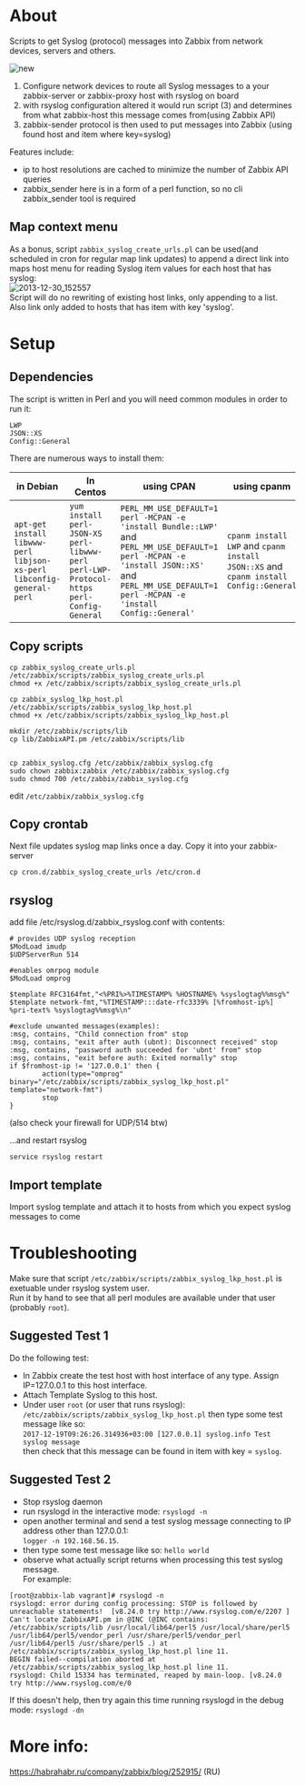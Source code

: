 # About
Scripts to get Syslog (protocol) messages into Zabbix from network devices, servers and others.  


![new](https://cloud.githubusercontent.com/assets/14870891/19680057/da8dcf52-9aac-11e6-915a-cf136577dae3.png)  
1. Configure network devices to route all Syslog messages to a your zabbix-server or zabbix-proxy host with rsyslog on board    
2. with rsyslog configuration altered it would run script (3) and determines from what zabbix-host this message comes from(using Zabbix API)    
4. zabbix-sender protocol is then used to put messages into Zabbix (using found host and item where key=syslog)  


Features include:  
- ip to host resolutions are cached to minimize the number of Zabbix API queries  
- zabbix_sender here is in a form of a perl function, so no cli zabbix_sender tool is required      

## Map context menu  
As a bonus, script `zabbix_syslog_create_urls.pl` can be used(and scheduled in cron for regular map link updates) to append a direct link into maps host menu for reading Syslog item values for each host that has syslog:  
![2013-12-30_152557](https://cloud.githubusercontent.com/assets/14870891/19680048/d248b76c-9aac-11e6-8a95-accd34794563.png)  
Script will do no rewriting of existing host links, only appending to a list. Also link only added to hosts that has item with key 'syslog'.  

# Setup  
## Dependencies  

The script is written in Perl and you will need common modules in order to run it:  
```
LWP
JSON::XS
Config::General
```
There are numerous ways to install them:  

| in Debian  | In Centos | using CPAN | using cpanm|  
|------------|-----------|------------|------------|  
|  `apt-get install libwww-perl libjson-xs-perl libconfig-general-perl` | `yum install perl-JSON-XS perl-libwww-perl perl-LWP-Protocol-https perl-Config-General` | `PERL_MM_USE_DEFAULT=1 perl -MCPAN -e 'install Bundle::LWP'` and  `PERL_MM_USE_DEFAULT=1 perl -MCPAN -e 'install JSON::XS'` and `PERL_MM_USE_DEFAULT=1 perl -MCPAN -e 'install Config::General'` | `cpanm install LWP` and `cpanm install JSON::XS` and `cpanm install Config::General`|  

## Copy scripts  
```
cp zabbix_syslog_create_urls.pl /etc/zabbix/scripts/zabbix_syslog_create_urls.pl
chmod +x /etc/zabbix/scripts/zabbix_syslog_create_urls.pl

cp zabbix_syslog_lkp_host.pl /etc/zabbix/scripts/zabbix_syslog_lkp_host.pl
chmod +x /etc/zabbix/scripts/zabbix_syslog_lkp_host.pl

mkdir /etc/zabbix/scripts/lib
cp lib/ZabbixAPI.pm /etc/zabbix/scripts/lib


cp zabbix_syslog.cfg /etc/zabbix/zabbix_syslog.cfg
sudo chown zabbix:zabbix /etc/zabbix/zabbix_syslog.cfg
sudo chmod 700 /etc/zabbix/zabbix_syslog.cfg
```
edit `/etc/zabbix/zabbix_syslog.cfg`  

## Copy crontab
Next file updates syslog map links once a day. Copy it into your zabbix-server  
```
cp cron.d/zabbix_syslog_create_urls /etc/cron.d
```

## rsyslog
add file /etc/rsyslog.d/zabbix_rsyslog.conf with contents:  
```
# provides UDP syslog reception
$ModLoad imudp
$UDPServerRun 514

#enables omrpog module
$ModLoad omprog

$template RFC3164fmt,"<%PRI%>%TIMESTAMP% %HOSTNAME% %syslogtag%%msg%"
$template network-fmt,"%TIMESTAMP:::date-rfc3339% [%fromhost-ip%] %pri-text% %syslogtag%%msg%\n"

#exclude unwanted messages(examples):
:msg, contains, "Child connection from" stop
:msg, contains, "exit after auth (ubnt): Disconnect received" stop
:msg, contains, "password auth succeeded for 'ubnt' from" stop
:msg, contains, "exit before auth: Exited normally" stop
if $fromhost-ip != '127.0.0.1' then {
        action(type="omprog" binary="/etc/zabbix/scripts/zabbix_syslog_lkp_host.pl" template="network-fmt")
        stop
}
```
(also check your firewall for UDP/514 btw)  

...and restart rsyslog  
```
service rsyslog restart 
```

## Import template
Import syslog template and attach it to hosts from which you expect syslog messages to come  
# Troubleshooting
Make sure that script `/etc/zabbix/scripts/zabbix_syslog_lkp_host.pl` is exetuable under rsyslog system user.  
Run it by hand to see that all perl modules are available under that user (probably `root`).  

## Suggested Test 1  
Do the following test:
 - In Zabbix create the test host with host interface of any type. Assign IP=127.0.0.1 to this host interface.  
 - Attach Template Syslog to this host.  
 - Under user `root` (or user that runs rsyslog):  
`/etc/zabbix/scripts/zabbix_syslog_lkp_host.pl`
then type some test message like so:  
`2017-12-19T09:26:26.314936+03:00 [127.0.0.1] syslog.info Test syslog message`  
then check that this message can be found in item with key = `syslog`.  

## Suggested Test 2  
 - Stop rsyslog daemon  
 - run rsyslogd in the interactive mode: `rsyslogd -n`  
 - open another terminal and send a test syslog message connecting to IP address other than 127.0.0.1:  
 `logger -n 192.168.56.15`.  
 - then type some test message like so: `hello world`  
 - observe what actually script returns when processing this test syslog message.  
 For example:  
 ```
 [root@zabbix-lab vagrant]# rsyslogd -n
rsyslogd: error during config processing: STOP is followed by unreachable statements!  [v8.24.0 try http://www.rsyslog.com/e/2207 ]
Can't locate ZabbixAPI.pm in @INC (@INC contains: /etc/zabbix/scripts/lib /usr/local/lib64/perl5 /usr/local/share/perl5 /usr/lib64/perl5/vendor_perl /usr/share/perl5/vendor_perl /usr/lib64/perl5 /usr/share/perl5 .) at /etc/zabbix/scripts/zabbix_syslog_lkp_host.pl line 11.
BEGIN failed--compilation aborted at /etc/zabbix/scripts/zabbix_syslog_lkp_host.pl line 11.
rsyslogd: Child 15334 has terminated, reaped by main-loop. [v8.24.0 try http://www.rsyslog.com/e/0 
```
If this doesn't help, then try again this time running rsyslogd in the debug mode:
`rsyslogd -dn`  

# More info:  
https://habrahabr.ru/company/zabbix/blog/252915/  (RU)
